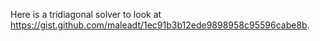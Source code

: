 Here is a tridiagonal solver to look at <https://gist.github.com/maleadt/1ec91b3b12ede9898958c95596cabe8b>.

